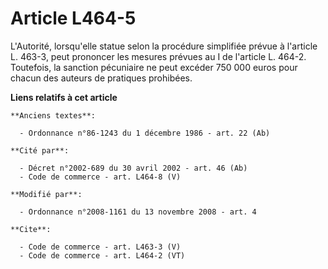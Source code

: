 # Article L464-5

L'Autorité, lorsqu'elle statue selon la procédure simplifiée prévue à l'article L. 463-3, peut prononcer les mesures prévues
au I de l'article L. 464-2. Toutefois, la sanction pécuniaire ne peut excéder 750 000 euros pour chacun des auteurs de
pratiques prohibées.

**Liens relatifs à cet article**

	**Anciens textes**:

	  - Ordonnance n°86-1243 du 1 décembre 1986 - art. 22 (Ab)

	**Cité par**:

	  - Décret n°2002-689 du 30 avril 2002 - art. 46 (Ab)
	  - Code de commerce - art. L464-8 (V)

	**Modifié par**:

	  - Ordonnance n°2008-1161 du 13 novembre 2008 - art. 4

	**Cite**:

	  - Code de commerce - art. L463-3 (V)
	  - Code de commerce - art. L464-2 (VT)
